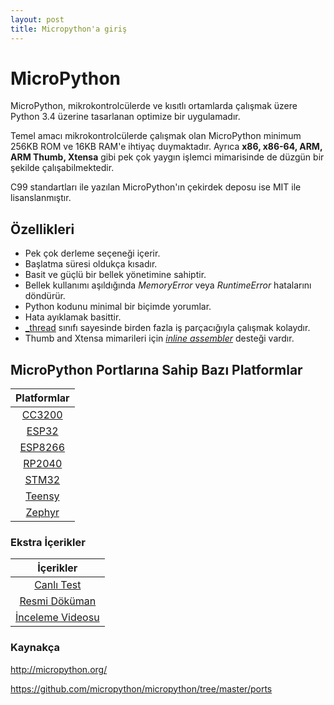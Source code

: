 ```yaml
---
layout: post
title: Micropython'a giriş
---
```


# MicroPython
MicroPython, mikrokontrolcülerde ve kısıtlı ortamlarda çalışmak üzere Python 3.4 üzerine tasarlanan optimize bir uygulamadır.

Temel amacı mikrokontrolcülerde çalışmak olan MicroPython minimum 256KB ROM ve 16KB RAM'e ihtiyaç duymaktadır. Ayrıca **x86, x86-64, ARM, ARM Thumb, Xtensa** gibi pek çok yaygın işlemci mimarisinde de düzgün bir şekilde çalışabilmektedir.

C99 standartları ile yazılan MicroPython'ın çekirdek deposu ise MIT ile lisanslanmıştır. 

## Özellikleri 
- Pek çok derleme seçeneği içerir.
- Başlatma süresi oldukça kısadır.
- Basit ve güçlü bir bellek yönetimine sahiptir. 
- Bellek kullanımı aşıldığında *MemoryError* veya *RuntimeError* hatalarını döndürür.
- Python kodunu minimal bir biçimde yorumlar. 
- Hata ayıklamak basittir.
- [_thread](https://docs.micropython.org/en/latest/library/_thread.html) sınıfı sayesinde birden fazla iş parçacığıyla çalışmak kolaydır.
-  Thumb and Xtensa mimarileri için [*inline assembler*](https://en.wikipedia.org/wiki/Inline_assembler) desteği vardır.

## MicroPython Portlarına Sahip Bazı Platformlar

|                                 Platformlar                                    |
| :------------------------------------------------------------------------: |
|    [CC3200](https://www.ti.com/product/CC3200)          |
|    [ESP32](http://esp32.net/)        |
|    [ESP8266](http://esp8266.net/)                   |
|    [RP2040](https://datasheets.raspberrypi.org/rp2040/rp2040-datasheet.pdf)      |
|    [STM32](https://www.st.com/en/microcontrollers-microprocessors/stm32-32-bit-arm-cortex-mcus.html)  |
|    [Teensy](https://www.pjrc.com/teensy/)    |
|    [Zephyr](https://zephyrproject.org/)  |

### Ekstra İçerikler
|                                                   İçerikler                                                                            |
| :------------------------------------------------------------------------------------------------------------------------------------: |
| [Canlı Test](http://micropython.org/live/)                                                         |
| [Resmi Döküman](http://docs.micropython.org/en/latest/)                                                    |
| [İnceleme Videosu](https://www.youtube.com/watch?v=5LbgyDmRu9s) |

### Kaynakça
http://micropython.org/

https://github.com/micropython/micropython/tree/master/ports

